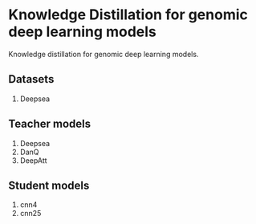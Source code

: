 # Knowledge Distillation for genomic deep learning models

Knowledge distillation for genomic deep learning models.

## Datasets

1. Deepsea

## Teacher models

1. Deepsea
2. DanQ
3. DeepAtt

## Student models

1. cnn4
2. cnn25

